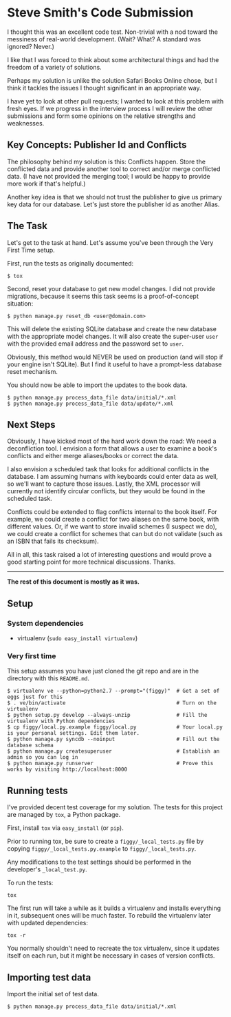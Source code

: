 # Steve Smith's Code Submission

I thought this was an excellent code test. Non-trivial with a nod toward the messiness of real-world development. (Wait? What? A standard was ignored? Never.)

I like that I was forced to think about some architectural things and had the freedom of a variety of solutions.

Perhaps my solution is unlike the solution Safari Books Online chose, but I think it tackles the issues I thought significant in an appropriate way.

I have yet to look at other pull requests; I wanted to look at this problem with fresh eyes. If we progress in the interview process I will review the other submissions and form some opinions on the relative strengths and weaknesses.

## Key Concepts: Publisher Id and Conflicts

The philosophy behind my solution is this: Conflicts happen. Store the conflicted data and provide another tool to correct and/or merge conflicted data. (I have not provided the merging tool; I would be happy to provide more work if that's helpful.)

Another key idea is that we should not trust the publisher to give us primary key data for our database. Let's just store the publisher id as another Alias.

## The Task

Let's get to the task at hand. Let's assume you've been through the Very First Time setup.

First, run the tests as originally documented:

    $ tox

Second, reset your database to get new model changes. I did not provide migrations, because it seems this task seems is a proof-of-concept situation:

    $ python manage.py reset_db <user@domain.com>

This will delete the existing SQLite database and create the new database with the appropriate model changes. It will also create the super-user `user` with the provided email address and the password set to `user`.

Obviously, this method would NEVER be used on production (and will stop if your engine isn't SQLite). But I find it useful to have a prompt-less database reset mechanism.

You should now be able to import the updates to the book data.

    $ python manage.py process_data_file data/initial/*.xml
    $ python manage.py process_data_file data/update/*.xml

## Next Steps

Obviously, I have kicked most of the hard work down the road: We need a deconfliction tool. I envision a form that allows a user to examine a book's conflicts and either merge aliases/books or correct the data.

I also envision a scheduled task that looks for additional conflicts in the database. I am assuming humans with keyboards could enter data as well, so we'll want to capture those issues. Lastly, the XML processor will currently not identify circular conflicts, but they would be found in the scheduled task.

Conflicts could be extended to flag conflicts internal to the book itself. For example, we could create a conflict for two aliases on the same book, with different values. Or, if we want to store invalid schemes (I suspect we do), we could create a conflict for schemes that can but do not validate (such as an ISBN that fails its checksum).

All in all, this task raised a lot of interesting questions and would prove a good starting point for more technical discussions. Thanks.

----

**The rest of this document is mostly as it was.**

## Setup

### System dependencies

* virtualenv (`sudo easy_install virtualenv`)

### Very first time

This setup assumes you have just cloned the git repo and are in the directory with this `README.md`.

    $ virtualenv ve --python=python2.7 --prompt="(figgy)"  # Get a set of eggs just for this
    $ . ve/bin/activate                                    # Turn on the virtualenv
    $ python setup.py develop --always-unzip               # Fill the virtualenv with Python dependencies
    $ cp figgy/local.py.example figgy/local.py             # Your local.py is your personal settings. Edit them later.
    $ python manage.py syncdb --noinput                    # Fill out the database schema
    $ python manage.py createsuperuser                     # Establish an admin so you can log in
    $ python manage.py runserver                           # Prove this works by visiting http://localhost:8000

## Running tests

I've provided decent test coverage for my solution. The tests for this project are managed by `tox`, a Python package.

First, install `tox` via `easy_install` (or `pip`).

Prior to running tox, be sure to create a `figgy/_local_tests.py` file by copying
`figgy/_local_tests.py.example` to `figgy/_local_tests.py`. 

Any modifications to the test settings should be performed in the developer's `_local_test.py`.

To run the tests:

    tox

The first run will take a while as it builds a virtualenv and installs everything in it, subsequent ones will be much faster.  To rebuild the virtualenv later with updated dependencies:

    tox -r

You normally shouldn't need to recreate the tox virtualenv, since it updates itself on each run, but it might be necessary in cases of version conflicts.

## Importing test data

Import the initial set of test data.

````
$ python manage.py process_data_file data/initial/*.xml
````

